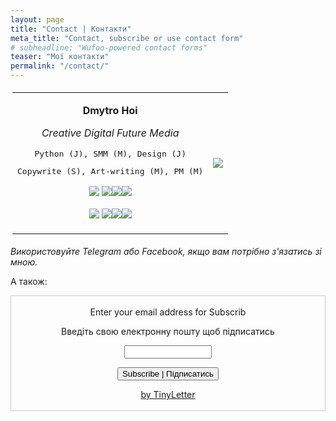 ```yaml
---
layout: page
title: "Contact | Контакти"
meta_title: "Contact, subscribe or use contact form"
# subheadline: "Wufoo-powered contact forms"
teaser: "Мої контакти"
permalink: "/contact/"
---
```


<table style="border:0px; padding:3px; text-align:center;" align="center">
    <tr>
    <td>
        <div align="center">
        <p></p><b> Dmytro Hoi </b><p></p>
        </div>
        <div align="center">
        <i>Creative Digital Future Media</i><p></p>
        </div>
        <div align="center">
        <pre>Python (J), SMM (M), Design (J)</pre>
        <pre>Copywrite (S), Art-writing (M), PM (M)</pre>
        </div>
        <div align="center">
        <p><a href="https://dmytrohoi.github.io/" style="all: none;"><img border="0" src="https://dmytrohoi.github.io/images/social/st.png"></a> <a href="https://fb.com/dmytro.hoi" style="all: none;"><img border="0" src="https://dmytrohoi.github.io/images/social/fb.png"></a><a href="https://github.com/dmytrohoi" style="all: none;"><img border="0" src="https://dmytrohoi.github.io/images/social/gh.png"></a><a href="https://twitter.com/criticoffer" style="all: none;"><img border="0" src="https://dmytrohoi.github.io/images/social/tw.png"></a></p>
        <p><a href="https://dmytrohoi.github.io/cv" style="all: none;"><img border="0" src="https://dmytrohoi.github.io/images/social/cv.png"></a> <a href="https://www.linkedin.com/in/dmytrohoi" style="all: none;"><img border="0" src="https://dmytrohoi.github.io/images/social/li.png"></a><a href="https://instagram.com/dmhoi78" style="all: none;"><img border="0" src="https://dmytrohoi.github.io/images/social/insta.png"></a><a href="https://youtube.com/channel/UCOOftc_XjycxIsDbWsoBFtA" style="all: none;"><img border="0" src="https://dmytrohoi.github.io/images/social/yt.png"></a></p>
        </div>
    </td>
    <td>
        <div align="center">
        <img src="https://dmytrohoi.github.io/images/avatar/avatar0.png">
        </div>
    </td>
    </tr>
</table>


<i>Використовуйте Telegram або Facebook, якщо вам потрібно з'язатись зі мною.</i>

А також:
<div align="center">
<form style="border:1px solid #ccc;padding:3px;text-align:center;" action="https://tinyletter.com/dmytrohoi" method="post" target="popupwindow" onsubmit="window.open('https://tinyletter.com/dmytrohoi', 'popupwindow', 'scrollbars=yes,width=800,height=600');return true"><p>Enter your email address for Subscrib </p><p>Введіть свою електронну пошту щоб підписатись</p><div align="center"><p><input type="text" style="width:140px" name="email" id="tlemail" /></p></div><div align="center"><p><input type="hidden" value="1" name="embed"/><input type="submit" value="Subscribe | Підписатись" /></p></div><p><a href="https://tinyletter.com" target="_blank">by TinyLetter</a></p></form></div>
